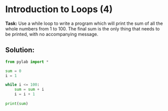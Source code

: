 # Introduction to Loops (4)
**Task:** Use a while loop to write a program which will print the sum of all the whole numbers from 1 to 100. The final sum is the only thing that needs to be printed, with no accompanying message.

## Solution:
```python
from pylab import *

sum = 0
i = 1

while i <= 100:
    sum = sum + i
    i = i + 1
    
print(sum)
```
